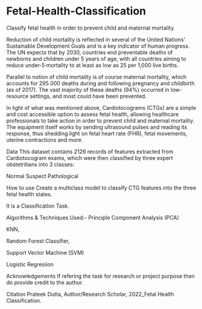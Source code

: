 # Fetal-Health-Classification

Classify fetal health in order to prevent child and maternal mortality.

Reduction of child mortality is reflected in several of the United Nations' Sustainable Development Goals and is a key indicator of human progress.
The UN expects that by 2030, countries end preventable deaths of newborns and children under 5 years of age, with all countries aiming to reduce under‑5 mortality to at least as low as 25 per 1,000 live births.

Parallel to notion of child mortality is of course maternal mortality, which accounts for 295 000 deaths during and following pregnancy and childbirth (as of 2017). The vast majority of these deaths (94%) occurred in low-resource settings, and most could have been prevented.

In light of what was mentioned above, Cardiotocograms (CTGs) are a simple and cost accessible option to assess fetal health, allowing healthcare professionals to take action in order to prevent child and maternal mortality. The equipment itself works by sending ultrasound pulses and reading its response, thus shedding light on fetal heart rate (FHR), fetal movements, uterine contractions and more.

Data
This dataset contains 2126 records of features extracted from Cardiotocogram exams, which were then classified by three expert obstetritians into 3 classes:

Normal
Suspect
Pathological

How to use
Create a multiclass model to classify CTG features into the three fetal health states.

It is a Classification Task.

Algorithms & Techniques Used:- Principle Component Analysis (PCA)

KNN,

Random Forest Classifier,

Support Vector Machine (SVM)

Logistic Regresiion

Acknowledgements
If refering the task for research or project purpose then do provide credit to the author.

Citation
Prateek Dutta, Author/Research Scholar, 2022_Fetal Health Classification.

